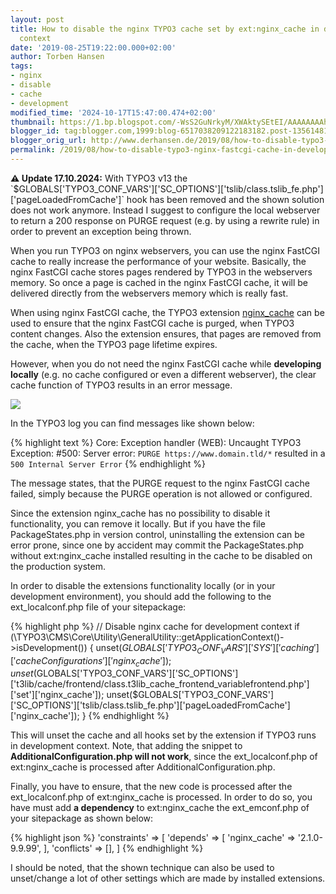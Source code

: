 ```yaml
---
layout: post
title: How to disable the nginx TYPO3 cache set by ext:nginx_cache in development
  context
date: '2019-08-25T19:22:00.000+02:00'
author: Torben Hansen
tags:
- nginx
- disable
- cache
- development
modified_time: '2024-10-17T15:47:00.474+02:00'
thumbnail: https://1.bp.blogspot.com/-WsS2GuNrkyM/XWAktySEtEI/AAAAAAAAhNY/2DsjokFgW94GKihzfvarCMVA9WtIN2LeQCLcBGAs/s72-c/typo3-cache.png
blogger_id: tag:blogger.com,1999:blog-6517038209122183182.post-1356148107491560920
blogger_orig_url: http://www.derhansen.de/2019/08/how-to-disable-typo3-nginx-fastcgi-cache-in-development.html
permalink: /2019/08/how-to-disable-typo3-nginx-fastcgi-cache-in-development.html
---
```


<div class="alert-warning">
<strong>⚠️ Update 17.10.2024:</strong> With TYPO3 v13 the `$GLOBALS['TYPO3_CONF_VARS']['SC_OPTIONS']['tslib/class.tslib_fe.php']['pageLoadedFromCache']`
hook has been removed and the shown solution does not work anymore. Instead I suggest to configure the local webserver
to return a 200 response on PURGE request (e.g. by using a rewrite rule) in order to prevent an exception being 
thrown.
</div>

When you run TYPO3 on nginx webservers, you can use the nginx FastCGI cache to really increase the performance of your
website. Basically, the nginx FastCGI cache stores pages rendered by TYPO3 in the webservers memory. So once a page is
cached in the nginx FastCGI cache, it will be delivered directly from the webservers memory which is really fast.

When using nginx FastCGI cache, the TYPO3 extension [nginx\_cache](https://extensions.typo3.org/extension/nginx_cache/)
can be used to ensure that the nginx FastCGI cache is purged, when TYPO3 content changes. Also the extension ensures,
that pages are removed from the cache, when the TYPO3 page lifetime expires.

However, when you do not need the nginx FastCGI cache while **developing locally** (e.g. no cache configured or even a
different webserver), the clear cache function of TYPO3 results in an error message.

![](/assets/images/2019-08-25/image1.png)

In the TYPO3 log you can find messages like shown below:

{% highlight text %}
Core: Exception handler (WEB): Uncaught TYPO3 Exception: #500: 
Server error: `PURGE https://www.domain.tld/*` resulted in a `500 Internal Server Error`
{% endhighlight %}

The message states, that the PURGE request to the nginx FastCGI cache failed, simply because the PURGE operation is not
allowed or configured.

Since the extension nginx\_cache has no possibility to disable it functionality, you can remove it locally. But if you
have the file PackageStates.php in version control, uninstalling the extension can be error prone, since one by accident
may commit the PackageStates.php without ext:nginx\_cache installed resulting in the cache to be disabled on the
production system.

In order to disable the extensions functionality locally (or in your development environment), you should add the
following to the ext\_localconf.php file of your sitepackage:

{% highlight php %}
// Disable nginx cache for development context
if (\TYPO3\CMS\Core\Utility\GeneralUtility::getApplicationContext()->isDevelopment()) {
    unset($GLOBALS['TYPO3_CONF_VARS']['SYS']['caching']['cacheConfigurations']['nginx_cache']);
    unset($GLOBALS['TYPO3_CONF_VARS']['SC_OPTIONS']['t3lib/cache/frontend/class.t3lib_cache_frontend_variablefrontend.php']['set']['nginx_cache']);
    unset($GLOBALS['TYPO3_CONF_VARS']['SC_OPTIONS']['tslib/class.tslib_fe.php']['pageLoadedFromCache']['nginx_cache']);
}
{% endhighlight %}

This will unset the cache and all hooks set by the extension if TYPO3 runs in development context. Note, that adding the
snippet to **AdditionalConfiguration.php will not work**, since the ext\_localconf.php of ext:nginx\_cache is processed
after AdditionalConfiguration.php.

Finally, you have to ensure, that the new code is processed after the ext\_localconf.php of ext:nginx\_cache is
processed. In order to do so, you have must add **a dependency** to ext:nginx\_cache the ext\_emconf.php of your
sitepackage as shown below:

{% highlight json %}
  'constraints' => [
      'depends' => [
          'nginx_cache' => '2.1.0-9.9.99',
      ],
      'conflicts' => [],
  ]
{% endhighlight %}

I should be noted, that the shown technique can also be used to unset/change a lot of other settings which are made by
installed extensions.